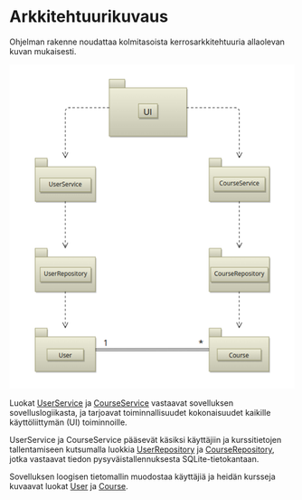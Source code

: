 # Arkkitehtuurikuvaus

Ohjelman rakenne noudattaa kolmitasoista kerrosarkkitehtuuria allaolevan kuvan mukaisesti.

![Luokkakaavio](./kuvat/luokkakaavio.png)

Luokat [UserService](https://github.com/tihvis/ot-harjoitustyo/blob/master/study-app/src/services/user_service.py) ja [CourseService](https://github.com/tihvis/ot-harjoitustyo/blob/master/study-app/src/services/course_service.py) vastaavat sovelluksen sovelluslogiikasta, ja tarjoavat toiminnallisuudet kokonaisuudet kaikille käyttöliittymän (UI) toiminnoille. 

UserService ja CourseService pääsevät käsiksi käyttäjiin ja kurssitietojen tallentamiseen kutsumalla luokkia [UserRepository](https://github.com/tihvis/ot-harjoitustyo/blob/master/study-app/src/repositories/user_repository.py) ja [CourseRepository](https://github.com/tihvis/ot-harjoitustyo/blob/master/study-app/src/repositories/course_repository.py), jotka vastaavat tiedon pysyväistallennuksesta SQLite-tietokantaan.

Sovelluksen loogisen tietomallin muodostaa käyttäjiä ja heidän kursseja kuvaavat luokat [User](https://github.com/tihvis/ot-harjoitustyo/blob/master/study-app/src/entities/user.py) ja [Course](https://github.com/tihvis/ot-harjoitustyo/blob/master/study-app/src/entities/course.py).




